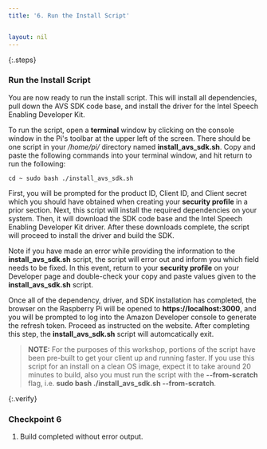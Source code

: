 ```yaml
---
title: '6. Run the Install Script'


layout: nil
---
```


{:.steps}
### Run the Install Script

You are now ready to run the install script. This will install all dependencies,
pull down the AVS SDK code base, and install the driver for the Intel Speech 
Enabling Developer Kit. 

To run the script, open a **terminal** window by clicking on the console window 
in the Pi's toolbar at the upper left of the screen. There should be one script 
in your */home/pi/* directory named **install_avs_sdk.sh**. Copy and paste the 
following commands into your terminal window, and hit return to run the following:  

`cd ~
sudo bash ./install_avs_sdk.sh
`

First, you will be prompted for the product ID, Client ID, and Client secret 
which you should have obtained when creating your **security profile** in a 
prior section. Next, this script will install the required dependencies on your 
system. Then, it will download the SDK code base and the Intel Speech Enabling 
Developer Kit driver. After these downloads complete, the script will proceed 
to install the driver and build the SDK.

Note if you have made an error while providing the information to the 
**install_avs_sdk.sh** script, the script will error out and inform you which 
field needs to be fixed. In this event, return to your **security profile** on 
your Developer page and double-check your copy and paste values given to the 
**install_avs_sdk.sh** script.

Once all of the dependency, driver, and SDK installation has completed, the 
browser on the Raspberry Pi will be opened to **https://localhost:3000**, and 
you will be prompted to log into the Amazon Developer console to generate the 
refresh token. Proceed as instructed on the website. After completing this step, 
the **install_avs_sdk.sh** script will automcatically exit.

> **NOTE:** For the purposes of this workshop, portions of the script have been 
> pre-built to get your client up and running faster. If you use this script 
> for an install on a clean OS image, expect it to take around 20 minutes to 
> build, also you must run the script with the **--from-scratch** flag, i.e. 
> **sudo bash ./install_avs_sdk.sh --from-scratch**.


{:.verify}
### Checkpoint 6

1. Build completed without error output.
